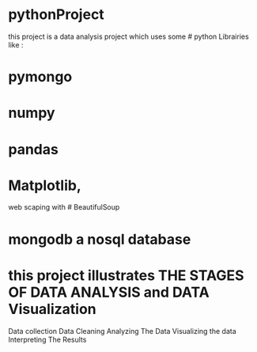 # pythonProject
this project is a data analysis project which uses some  # python Librairies like :
# pymongo 
# numpy
# pandas 
# Matplotlib,
web scaping with # BeautifulSoup  
# mongodb   a nosql database
 # this project illustrates THE STAGES OF DATA ANALYSIS and DATA Visualization
 Data collection
 Data Cleaning
 Analyzing The Data
 Visualizing the data 
 Interpreting The Results
 
 

 
